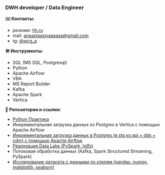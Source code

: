 <h3>DWH developer / Data Engineer</h3> 

<b>✉️ Контакты: </b>
- резюме: [hh.ru](https://hh.ru/resume/93d5129fff0357a3aa0039ed1f474b576d385a)
- mail: anaastaasiyaaaaaa@gmail.com
- tg: [@wcg_a](https://t.me/wcg_a) 

<b>🛠️ Инструменты:</b>
- SQL (MS SQL, Postgresql) <br>
- Python <br>
- Apache Airflow <br>
- VBA <br>
- MS Report Builder <br>
- Kafka <br>
- Apache Spark <br>
- Vertica <br> 

<b>🔗 Репозитории и ссылки:</b>

- [Python Практика](https://github.com/AnastasiaBirina/PythonExercises/tree/main) <br> 
- Инкрементальная загрузка данных из Postgres в Vertica с помощью Apache Airflow <br>
- [Инкрементальная загрузка данных в Postgres (в stg из api + dds + cdm) с помощью Apache Airflow](https://github.com/AnastasiaBirina/de-project-sprint-5/tree/main) <br>
- [Реализация Data Lake (PySpark, hdfs) <br>](https://github.com/AnastasiaBirina/DataLakeProjectYP/tree/master)
- Потоковая обработка данных (Kafka, Spark Structured Streaming, PySpark)
- [Исследование датасета с данными по отелям (pandas, numpy, matplotlib, seaborn)](https://github.com/AnastasiaBirina/HotelEDA/tree/master) 


